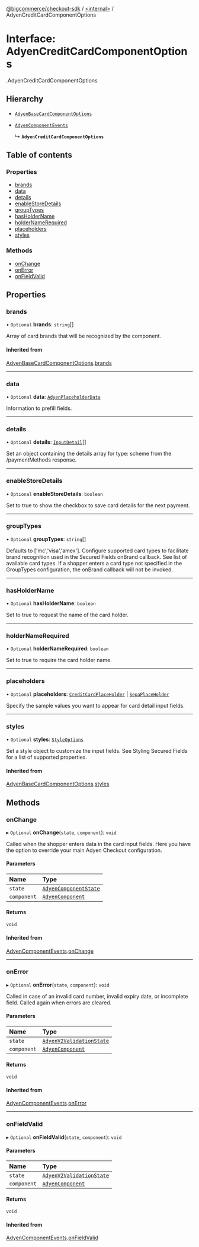 [@bigcommerce/checkout-sdk](../README.md) / [<internal\>](../modules/internal_.md) / AdyenCreditCardComponentOptions

# Interface: AdyenCreditCardComponentOptions

[<internal>](../modules/internal_.md).AdyenCreditCardComponentOptions

## Hierarchy

- [`AdyenBaseCardComponentOptions`](internal_.AdyenBaseCardComponentOptions.md)

- [`AdyenComponentEvents`](internal_.AdyenComponentEvents.md)

  ↳ **`AdyenCreditCardComponentOptions`**

## Table of contents

### Properties

- [brands](internal_.AdyenCreditCardComponentOptions.md#brands)
- [data](internal_.AdyenCreditCardComponentOptions.md#data)
- [details](internal_.AdyenCreditCardComponentOptions.md#details)
- [enableStoreDetails](internal_.AdyenCreditCardComponentOptions.md#enablestoredetails)
- [groupTypes](internal_.AdyenCreditCardComponentOptions.md#grouptypes)
- [hasHolderName](internal_.AdyenCreditCardComponentOptions.md#hasholdername)
- [holderNameRequired](internal_.AdyenCreditCardComponentOptions.md#holdernamerequired)
- [placeholders](internal_.AdyenCreditCardComponentOptions.md#placeholders)
- [styles](internal_.AdyenCreditCardComponentOptions.md#styles)

### Methods

- [onChange](internal_.AdyenCreditCardComponentOptions.md#onchange)
- [onError](internal_.AdyenCreditCardComponentOptions.md#onerror)
- [onFieldValid](internal_.AdyenCreditCardComponentOptions.md#onfieldvalid)

## Properties

### brands

• `Optional` **brands**: `string`[]

Array of card brands that will be recognized by the component.

#### Inherited from

[AdyenBaseCardComponentOptions](internal_.AdyenBaseCardComponentOptions.md).[brands](internal_.AdyenBaseCardComponentOptions.md#brands)

___

### data

• `Optional` **data**: [`AdyenPlaceholderData`](internal_.AdyenPlaceholderData.md)

Information to prefill fields.

___

### details

• `Optional` **details**: [`InputDetail`](internal_.InputDetail.md)[]

Set an object containing the details array for type: scheme from
the /paymentMethods response.

___

### enableStoreDetails

• `Optional` **enableStoreDetails**: `boolean`

Set to true to show the checkbox to save card details for the next payment.

___

### groupTypes

• `Optional` **groupTypes**: `string`[]

Defaults to ['mc','visa','amex']. Configure supported card types to
facilitate brand recognition used in the Secured Fields onBrand callback.
See list of available card types. If a shopper enters a card type not
specified in the GroupTypes configuration, the onBrand callback will not be invoked.

___

### hasHolderName

• `Optional` **hasHolderName**: `boolean`

Set to true to request the name of the card holder.

___

### holderNameRequired

• `Optional` **holderNameRequired**: `boolean`

Set to true to require the card holder name.

___

### placeholders

• `Optional` **placeholders**: [`CreditCardPlaceHolder`](internal_.CreditCardPlaceHolder.md) \| [`SepaPlaceHolder`](internal_.SepaPlaceHolder.md)

Specify the sample values you want to appear for card detail input fields.

___

### styles

• `Optional` **styles**: [`StyleOptions`](internal_.StyleOptions.md)

Set a style object to customize the input fields. See Styling Secured Fields
for a list of supported properties.

#### Inherited from

[AdyenBaseCardComponentOptions](internal_.AdyenBaseCardComponentOptions.md).[styles](internal_.AdyenBaseCardComponentOptions.md#styles)

## Methods

### onChange

▸ `Optional` **onChange**(`state`, `component`): `void`

Called when the shopper enters data in the card input fields.
Here you have the option to override your main Adyen Checkout configuration.

#### Parameters

| Name | Type |
| :------ | :------ |
| `state` | [`AdyenComponentState`](../modules/internal_.md#adyencomponentstate) |
| `component` | [`AdyenComponent`](internal_.AdyenComponent.md) |

#### Returns

`void`

#### Inherited from

[AdyenComponentEvents](internal_.AdyenComponentEvents.md).[onChange](internal_.AdyenComponentEvents.md#onchange)

___

### onError

▸ `Optional` **onError**(`state`, `component`): `void`

Called in case of an invalid card number, invalid expiry date, or
 incomplete field. Called again when errors are cleared.

#### Parameters

| Name | Type |
| :------ | :------ |
| `state` | [`AdyenV2ValidationState`](internal_.AdyenV2ValidationState.md) |
| `component` | [`AdyenComponent`](internal_.AdyenComponent.md) |

#### Returns

`void`

#### Inherited from

[AdyenComponentEvents](internal_.AdyenComponentEvents.md).[onError](internal_.AdyenComponentEvents.md#onerror)

___

### onFieldValid

▸ `Optional` **onFieldValid**(`state`, `component`): `void`

#### Parameters

| Name | Type |
| :------ | :------ |
| `state` | [`AdyenV2ValidationState`](internal_.AdyenV2ValidationState.md) |
| `component` | [`AdyenComponent`](internal_.AdyenComponent.md) |

#### Returns

`void`

#### Inherited from

[AdyenComponentEvents](internal_.AdyenComponentEvents.md).[onFieldValid](internal_.AdyenComponentEvents.md#onfieldvalid)
